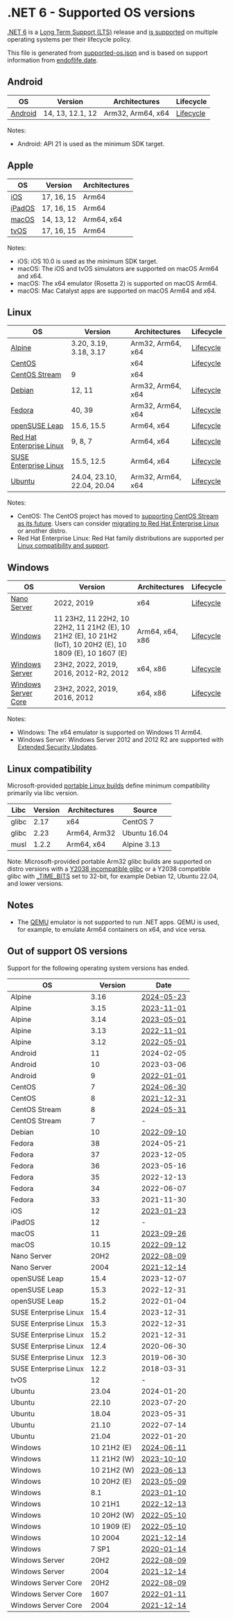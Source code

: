 # .NET 6 - Supported OS versions

[.NET 6](README.md) is a [Long Term Support (LTS)](../../release-policies.md) release and [is supported](../../support.md) on multiple operating systems per their lifecycle policy.

This file is generated from [supported-os.json](supported-os.json) and is based on support information from [endoflife.date](https://endoflife.date/).

## Android

OS                              | Version                      | Architectures      | Lifecycle          |
--------------------------------|------------------------------|--------------------|--------------------|
[Android][0]                    | 14, 13, 12.1, 12             | Arm32, Arm64, x64  | [Lifecycle][1]     |

Notes:

* Android: API 21 is used as the minimum SDK target.

[0]: https://www.android.com/
[1]: https://support.google.com/android

## Apple

OS                              | Version                      | Architectures      |
--------------------------------|------------------------------|--------------------|
[iOS][2]                        | 17, 16, 15                   | Arm64              |
[iPadOS][3]                     | 17, 16, 15                   | Arm64              |
[macOS][4]                      | 14, 13, 12                   | Arm64, x64         |
[tvOS][5]                       | 17, 16, 15                   | Arm64              |

Notes:

* iOS: iOS 10.0 is used as the minimum SDK target.
* macOS: The iOS and tvOS simulators are supported on macOS Arm64 and x64.
* macOS: The x64 emulator (Rosetta 2) is supported on macOS Arm64.
* macOS: Mac Catalyst apps are supported on macOS Arm64 and x64.

[2]: https://developer.apple.com/ios/
[3]: https://developer.apple.com/ipados/
[4]: https://developer.apple.com/macos/
[5]: https://developer.apple.com/tvos/

## Linux

OS                              | Version                      | Architectures      | Lifecycle          |
--------------------------------|------------------------------|--------------------|--------------------|
[Alpine][6]                     | 3.20, 3.19, 3.18, 3.17       | Arm32, Arm64, x64  | [Lifecycle][7]     |
[CentOS][8]                     |                              | x64                | [Lifecycle][9]     |
[CentOS Stream][10]             | 9                            | x64                |
[Debian][11]                    | 12, 11                       | Arm32, Arm64, x64  | [Lifecycle][12]    |
[Fedora][13]                    | 40, 39                       | Arm32, Arm64, x64  | [Lifecycle][14]    |
[openSUSE Leap][15]             | 15.6, 15.5                   | Arm64, x64         | [Lifecycle][16]    |
[Red Hat Enterprise Linux][17]  | 9, 8, 7                      | Arm64, x64         | [Lifecycle][18]    |
[SUSE Enterprise Linux][19]     | 15.5, 12.5                   | Arm64, x64         | [Lifecycle][20]    |
[Ubuntu][21]                    | 24.04, 23.10, 22.04, 20.04   | Arm32, Arm64, x64  | [Lifecycle][22]    |

Notes:

* CentOS: The CentOS project has moved to [supporting CentOS Stream as its future](https://blog.centos.org/2020/12/future-is-centos-stream/). Users can consider [migrating to Red Hat Enterprise Linux](https://www.redhat.com/en/blog/centos-linux-has-reached-its-end-life-eol) or another distro.
* Red Hat Enterprise Linux: Red Hat family distributions are supported per [Linux compatibility and support](../../linux-support.md).

[6]: https://alpinelinux.org/
[7]: https://alpinelinux.org/releases/
[8]: https://centos.org/
[9]: https://blog.centos.org/2023/04/end-dates-are-coming-for-centos-stream-8-and-centos-linux-7/
[10]: https://centos.org/
[11]: https://www.debian.org/
[12]: https://wiki.debian.org/DebianReleases
[13]: https://fedoraproject.org/
[14]: https://fedoraproject.org/wiki/End_of_life
[15]: https://www.opensuse.org/
[16]: https://en.opensuse.org/Lifetime
[17]: https://access.redhat.com/
[18]: https://access.redhat.com/support/policy/updates/errata/
[19]: https://www.suse.com/
[20]: https://www.suse.com/lifecycle/
[21]: https://ubuntu.com/
[22]: https://wiki.ubuntu.com/Releases

## Windows

OS                              | Version                      | Architectures      | Lifecycle          |
--------------------------------|------------------------------|--------------------|--------------------|
[Nano Server][23]               | 2022, 2019                   | x64                | [Lifecycle][24]    |
[Windows][25]                   | 11 23H2, 11 22H2, 10 22H2, 11 21H2 (E), 10 21H2 (E), 10 21H2 (IoT), 10 20H2 (E), 10 1809 (E), 10 1607 (E) | Arm64, x64, x86    | [Lifecycle][26]    |
[Windows Server][27]            | 23H2, 2022, 2019, 2016, 2012-R2, 2012 | x64, x86           | [Lifecycle][28]    |
[Windows Server Core][29]       | 23H2, 2022, 2019, 2016, 2012 | x64, x86           | [Lifecycle][30]    |

Notes:

* Windows: The x64 emulator is supported on Windows 11 Arm64.
* Windows Server: Windows Server 2012 and 2012 R2 are supported with [Extended Security Updates](https://learn.microsoft.com/windows-server/get-started/extended-security-updates-overview).

[23]: https://learn.microsoft.com/virtualization/windowscontainers/manage-containers/container-base-images
[24]: https://learn.microsoft.com/windows-server/get-started/windows-server-release-info
[25]: https://www.microsoft.com/windows/
[26]: https://support.microsoft.com/help/13853/windows-lifecycle-fact-sheet
[27]: https://www.microsoft.com/windows-server
[28]: https://learn.microsoft.com/windows-server/get-started/windows-server-release-info
[29]: https://learn.microsoft.com/virtualization/windowscontainers/manage-containers/container-base-images
[30]: https://learn.microsoft.com/windows-server/get-started/windows-server-release-info

## Linux compatibility

Microsoft-provided [portable Linux builds](../../linux.md) define minimum compatibility primarily via libc version.

Libc                     | Version  | Architectures      | Source             |
-------------------------|----------|--------------------|--------------------|
glibc                    | 2.17     | x64                | CentOS 7           |
glibc                    | 2.23     | Arm64, Arm32       | Ubuntu 16.04       |
musl                     | 1.2.2    | Arm64, x64         | Alpine 3.13        |

Note: Microsoft-provided portable Arm32 glibc builds are supported on distro versions with a [Y2038 incompatible glibc](https://github.com/dotnet/core/discussions/9285) or a Y2038 compatible glibc with [_TIME_BITS](https://www.gnu.org/software/libc/manual/html_node/Feature-Test-Macros.html) set to 32-bit, for example Debian 12, Ubuntu 22.04, and lower versions.

## Notes

* The [QEMU](https://www.qemu.org/) emulator is not supported to run .NET apps. QEMU is used, for example, to emulate Arm64 containers on x64, and vice versa.

## Out of support OS versions

Support for the following operating system versions has ended.

OS                              | Version                      | Date               |
--------------------------------|------------------------------|--------------------|
Alpine                          | 3.16                         | [2024-05-23](https://alpinelinux.org/posts/Alpine-3.16.9-3.17.7-3.18.6-released.html) |
Alpine                          | 3.15                         | [2023-11-01](https://alpinelinux.org/posts/Alpine-3.15.10-3.16.7-3.17.5-3.18.3-released.html) |
Alpine                          | 3.14                         | [2023-05-01](https://alpinelinux.org/posts/Alpine-3.14.10-3.15.8-3.16.5-released.html) |
Alpine                          | 3.13                         | [2022-11-01](https://alpinelinux.org/posts/Alpine-3.12.12-3.13.10-3.14.6-3.15.4-released.html) |
Alpine                          | 3.12                         | [2022-05-01](https://alpinelinux.org/posts/Alpine-3.12.12-3.13.10-3.14.6-3.15.4-released.html) |
Android                         | 11                           | 2024-02-05         |
Android                         | 10                           | 2023-03-06         |
Android                         | 9                            | [2022-01-01](https://developer.android.com/about/versions/pie) |
CentOS                          | 7                            | [2024-06-30](https://web.archive.org/web/20230711113909/https://wiki.centos.org/Manuals/ReleaseNotes/CentOS7.2009) |
CentOS                          | 8                            | [2021-12-31](https://web.archive.org/web/20230711113909/https://wiki.centos.org/Manuals/ReleaseNotes/CentOS8.2111) |
CentOS Stream                   | 8                            | [2024-05-31](http://web.archive.org/web/20230417021744/https://wiki.centos.org/Manuals/ReleaseNotes/CentOSStream) |
CentOS Stream                   | 7                            | -                  |
Debian                          | 10                           | [2022-09-10](https://www.debian.org/News/2022/20220910) |
Fedora                          | 38                           | 2024-05-21         |
Fedora                          | 37                           | 2023-12-05         |
Fedora                          | 36                           | 2023-05-16         |
Fedora                          | 35                           | 2022-12-13         |
Fedora                          | 34                           | 2022-06-07         |
Fedora                          | 33                           | 2021-11-30         |
iOS                             | 12                           | [2023-01-23](https://support.apple.com/HT209084) |
iPadOS                          | 12                           | -                  |
macOS                           | 11                           | [2023-09-26](https://support.apple.com/HT211896) |
macOS                           | 10.15                        | [2022-09-12](https://support.apple.com/HT210642) |
Nano Server                     | 20H2                         | [2022-08-09](https://learn.microsoft.com/lifecycle/announcements/windows-server-20h2-retiring) |
Nano Server                     | 2004                         | [2021-12-14](https://learn.microsoft.com/lifecycle/announcements/windows-server-version-2004-end-of-servicing) |
openSUSE Leap                   | 15.4                         | 2023-12-07         |
openSUSE Leap                   | 15.3                         | 2022-12-31         |
openSUSE Leap                   | 15.2                         | 2022-01-04         |
SUSE Enterprise Linux           | 15.4                         | 2023-12-31         |
SUSE Enterprise Linux           | 15.3                         | 2022-12-31         |
SUSE Enterprise Linux           | 15.2                         | 2021-12-31         |
SUSE Enterprise Linux           | 12.4                         | 2020-06-30         |
SUSE Enterprise Linux           | 12.3                         | 2019-06-30         |
SUSE Enterprise Linux           | 12.2                         | 2018-03-31         |
tvOS                            | 12                           | -                  |
Ubuntu                          | 23.04                        | 2024-01-20         |
Ubuntu                          | 22.10                        | 2023-07-20         |
Ubuntu                          | 18.04                        | 2023-05-31         |
Ubuntu                          | 21.10                        | 2022-07-14         |
Ubuntu                          | 21.04                        | 2022-01-20         |
Windows                         | 10 21H2 (E)                  | [2024-06-11](https://learn.microsoft.com/lifecycle/products/windows-10-enterprise-and-education) |
Windows                         | 11 21H2 (W)                  | [2023-10-10](https://learn.microsoft.com/windows/release-health/windows11-release-information) |
Windows                         | 10 21H2 (W)                  | [2023-06-13](https://learn.microsoft.com/windows/release-health/release-information) |
Windows                         | 10 20H2 (E)                  | [2023-05-09](https://learn.microsoft.com/windows/release-health/status-windows-10-20h2) |
Windows                         | 8.1                          | [2023-01-10](https://learn.microsoft.com/lifecycle/products/windows-81) |
Windows                         | 10 21H1                      | [2022-12-13](https://learn.microsoft.com/windows/release-health/status-windows-10-21h1) |
Windows                         | 10 20H2 (W)                  | [2022-05-10](https://learn.microsoft.com/windows/release-health/status-windows-10-20h2) |
Windows                         | 10 1909 (E)                  | [2022-05-10](https://learn.microsoft.com/lifecycle/announcements/windows-10-1909-enterprise-education-eos) |
Windows                         | 10 2004                      | [2021-12-14](https://learn.microsoft.com/lifecycle/announcements/windows-10-version-2004-end-of-servicing) |
Windows                         | 7 SP1                        | [2020-01-14](https://learn.microsoft.com/lifecycle/products/windows-7) |
Windows Server                  | 20H2                         | [2022-08-09](https://learn.microsoft.com/lifecycle/announcements/windows-server-20h2-retiring) |
Windows Server                  | 2004                         | [2021-12-14](https://learn.microsoft.com/lifecycle/announcements/windows-server-version-2004-end-of-servicing) |
Windows Server Core             | 20H2                         | [2022-08-09](https://learn.microsoft.com/lifecycle/announcements/windows-server-20h2-retiring) |
Windows Server Core             | 1607                         | [2022-01-11](https://learn.microsoft.com/virtualization/windowscontainers/deploy-containers/base-image-lifecycle) |
Windows Server Core             | 2004                         | [2021-12-14](https://learn.microsoft.com/lifecycle/announcements/windows-server-version-2004-end-of-servicing) |
